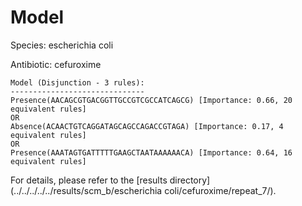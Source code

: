 
# Model

Species: escherichia coli

Antibiotic: cefuroxime

```
Model (Disjunction - 3 rules):
------------------------------
Presence(AACAGCGTGACGGTTGCCGTCGCCATCAGCG) [Importance: 0.66, 20 equivalent rules]
OR
Absence(ACAACTGTCAGGATAGCAGCCAGACCGTAGA) [Importance: 0.17, 4 equivalent rules]
OR
Presence(AAATAGTGATTTTTGAAGCTAATAAAAAACA) [Importance: 0.64, 16 equivalent rules]

```

For details, please refer to the [results directory](../../../../../results/scm_b/escherichia coli/cefuroxime/repeat_7/).

